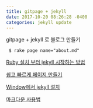 ```yaml
---
title: gitpage + jekyll
date: 2017-10-20 08:26:28 -0400
categories: jekyll update
---
```

gitpage + jekyll 로 블로그 만들기




```shell
 $ rake page name="about.md"
```

[Ruby 설치 부터 jekyll 시작하는 방법](http://jekyllbootstrap.com/usage/jekyll-quick-start.html)

[쉽고 빠르게 페이지 만들기](https://dreamgonfly.github.io/2018/01/27/jekyll-remote-theme.html)

[Window에서 jekyll 설치](https://hurderella.tistory.com/131)

[마크다운 사용법](https://gist.github.com/ninanung/2b81a5db946c26c98c573e3662a92b62)
